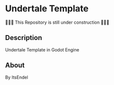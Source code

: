 # Undertale Template

🚧🚧🚧 This Repository is still under construction 🚧🚧🚧

## Description

Undertale Template in Godot Engine

## About

By ItsEndel
